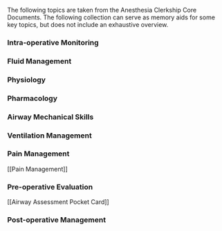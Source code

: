 The following topics are taken from the Anesthesia Clerkship Core Documents. The following collection can serve as memory aids for some key topics, but does not include an exhaustive overview.

### Intra-operative Monitoring
### Fluid Management
### Physiology
### Pharmacology
### Airway Mechanical Skills
### Ventilation Management
### Pain Management
[[Pain Management]]
### Pre-operative Evaluation
[[Airway Assessment Pocket Card]]
### Post-operative Management
